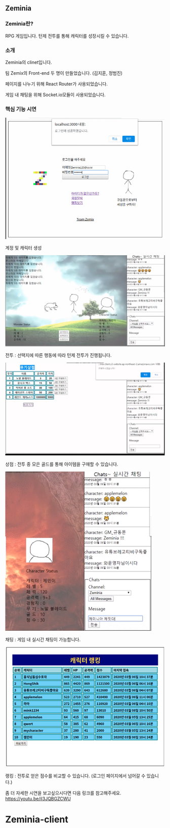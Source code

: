 ## Zeminia

### Zeminia란?

RPG 게임입니다. 턴제 전투를 통해 캐릭터를 성장시킬 수 있습니다.

### 소개

Zeminia의 clinet입니다.

팀 Zemix의 Front-end 두 명이 만들었습니다. (김지훈, 정범진)

페이지를 나누기 위해 React Router가 사용되었습니다.

게임 내 채팅을 위해 Socket.io모듈이 사용되었습니다.

### 핵심 기능 시연

<img src='src/images/ReadMe_Sign.gif' alt='계정 및 캐릭터 생성' />

계정 및 캐릭터 생성

<img src='src/images/ReadMe_Battle.gif' />

전투 : 선택지에 따른 행동에 따라 턴제 전투가 진행됩니다.

<img src='src/images/ReadMe_Item.gif' />

상점 : 전투 중 모은 골드를 통해 아이템을 구매할 수 있습니다.

<img src='src/images/ReadMe_Chat.gif' />

채팅 : 게임 내 실시간 채팅이 가능합니다.

<img src='src/images/ReadMe_Rank.png' />

랭킹 : 전투로 얻은 점수를 비교할 수 있습니다. (로그인 페이지에서 넘어갈 수 있습니다.)

좀 더 자세한 시연을 보고싶으시다면 다음 링크를 참고해주세요.
https://youtu.be/il3JQBGZCWU
# Zeminia-client
